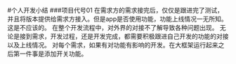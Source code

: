 #个人开发小结
###项目代号01
在需求方的需求接完后，仅仅是跟进完了测试，并且将版本提供给需求方接入。但是app是否使用功能，功能上线情况一无所知。这是不应该的。
在整个开发流程中，对外界的对接不了解导致各种问题出现。
无论是接到需求，开发过程，还是开发完成，都需要积极跟进自己开发的功能的对接以及上线情况。
对每个需求，如果有对功能有影响的开发。在大框架运行起来之后第一件事是添加开关功能。
